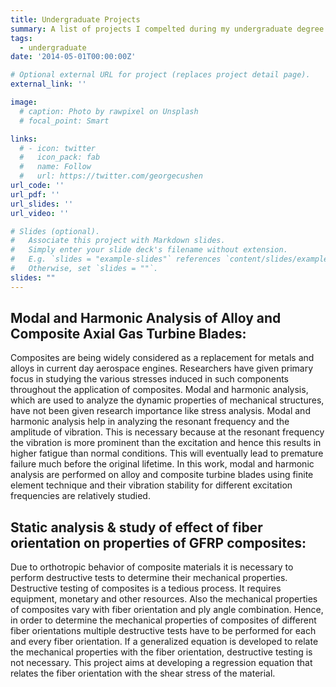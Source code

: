 ```yaml
---
title: Undergraduate Projects
summary: A list of projects I compelted during my undergraduate degree.
tags:
  - undergraduate
date: '2014-05-01T00:00:00Z'

# Optional external URL for project (replaces project detail page).
external_link: ''

image:
  # caption: Photo by rawpixel on Unsplash
  # focal_point: Smart

links:
  # - icon: twitter
  #   icon_pack: fab
  #   name: Follow
  #   url: https://twitter.com/georgecushen
url_code: ''
url_pdf: ''
url_slides: ''
url_video: ''

# Slides (optional).
#   Associate this project with Markdown slides.
#   Simply enter your slide deck's filename without extension.
#   E.g. `slides = "example-slides"` references `content/slides/example-slides.md`.
#   Otherwise, set `slides = ""`.
slides: ""
---
```

## Modal and Harmonic Analysis of Alloy and Composite Axial Gas Turbine Blades:
Composites are being widely considered as a replacement for metals and alloys in current day aerospace engines. Researchers have given primary focus in studying the various stresses induced in such components throughout the application of composites. Modal and harmonic analysis, which are used to analyze the dynamic properties of mechanical structures, have not been given research importance like stress analysis. Modal and harmonic analysis help in analyzing the resonant frequency and the amplitude of vibration. This is necessary because at the resonant frequency the vibration is more prominent than the excitation and hence this results in higher fatigue than normal conditions. This will eventually lead to premature failure much before the original lifetime. In this work, modal and harmonic analysis are performed on alloy and composite turbine blades using finite element technique and their vibration stability for different excitation frequencies are relatively studied.

## Static analysis & study of effect of fiber orientation on properties of GFRP composites:
Due to orthotropic behavior of composite materials it is necessary to perform destructive tests to determine their mechanical properties. Destructive testing of composites is a tedious process. It requires equipment, monetary and other resources. Also the mechanical properties of composites vary with fiber orientation and ply angle combination. Hence, in order to determine the mechanical properties of composites of different fiber orientations multiple destructive tests have to be performed for each and every fiber orientation. If a generalized equation is developed to relate the mechanical properties with the fiber orientation, destructive testing is not necessary. This project aims at developing a regression equation that relates the fiber orientation with the shear stress of the material.
